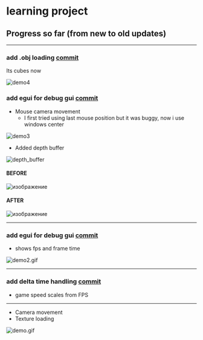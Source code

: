 # learning project 
## Progress so far (from new to old updates)
---
### add .obj loading [commit](8a3f0776d25fe73734342d3cdae316ae6f6c59be)

Its cubes now

![demo4](https://github.com/user-attachments/assets/8837a015-574b-4d7b-a9c2-3ab1dddecf93)



### add egui for debug gui [commit](797d7fa5ed5d601ad9471e5935bb8039f8258f11)
* Mouse camera movement
  * I first tried using last mouse position but it was buggy, now i use windows center

![demo3](https://github.com/user-attachments/assets/0ca52e02-21b9-425f-8121-b94c7c0b3e24)

* Added depth buffer

![depth_buffer](https://github.com/user-attachments/assets/7df1207d-c225-4a15-a7dd-dc7dd1cb2ec7)

#### BEFORE
![изображение](https://github.com/user-attachments/assets/14a772d0-deb5-4f3d-9b25-63a509ee0dbe)
#### AFTER
![изображение](https://github.com/user-attachments/assets/c46e2ccb-e673-4d6f-b292-10a3a920ca1f)

---
### add egui for debug gui [commit](797d7fa5ed5d601ad9471e5935bb8039f8258f11)
* shows fps and frame time

![demo2.gif](https://github.com/user-attachments/assets/a925d228-7269-4efd-b6bf-eafb60f32860)

---
### add delta time handling [commit](4b2d5fad01e2189a372d17d4c886935b4e7dc549)
* game speed scales from FPS
---

* Camera movement
* Texture loading

![demo.gif](https://github.com/user-attachments/assets/468806be-849a-4281-aa1a-53f71bda3967)


